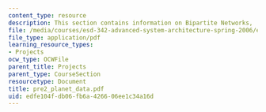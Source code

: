 ```yaml
---
content_type: resource
description: This section contains information on Bipartite Networks,
file: /media/courses/esd-342-advanced-system-architecture-spring-2006/edfe104fdb06fb6a426606ee1c34a16d_pre2_planet_data.pdf
file_type: application/pdf
learning_resource_types:
- Projects
ocw_type: OCWFile
parent_title: Projects
parent_type: CourseSection
resourcetype: Document
title: pre2_planet_data.pdf
uid: edfe104f-db06-fb6a-4266-06ee1c34a16d
---
```

